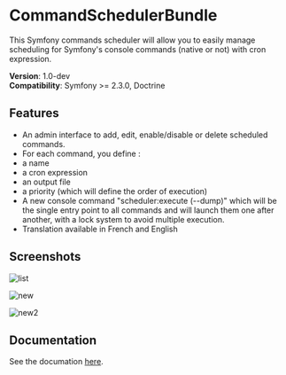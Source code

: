 CommandSchedulerBundle
======================

This Symfony commands scheduler will allow you to easily manage scheduling for Symfony's console commands (native or not) with cron expression.

**Version**: 1.0-dev  
**Compatibility**: Symfony >= 2.3.0, Doctrine


## Features

- An admin interface to add, edit, enable/disable or delete scheduled commands.
- For each command, you define : 
 - a name
 - a cron expression
 - an output file 
 - a priority (which will define the order of execution)
- A new console command "scheduler:execute (--dump)" which will be the single entry point to all commands and will launch them one after another, with a lock system to avoid multiple execution.
- Translation available in French and English

## Screenshots
![list](https://raw.githubusercontent.com/J-Mose/CommandSchedulerBundle/master/Resources/doc/images/scheduled-list.png)

![new](https://raw.githubusercontent.com/J-Mose/CommandSchedulerBundle/master/Resources/doc/images/new-schedule.png)

![new2](https://raw.githubusercontent.com/J-Mose/CommandSchedulerBundle/master/Resources/doc/images/command-list.png)

## Documentation

See the documation [here](https://github.com/J-Mose/CommandSchedulerBundle/blob/master/Resources/doc/index.md).

